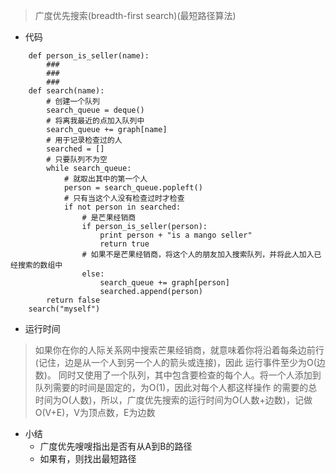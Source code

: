 > 广度优先搜索(breadth-first search)(最短路径算法)

- 代码
```
    def person_is_seller(name):
        ###
        ###
        ###
    def search(name):
        # 创建一个队列
        search_queue = deque()
        # 将离我最近的点加入队列中
        search_queue += graph[name]
        # 用于记录检查过的人
        searched = []
        # 只要队列不为空
        while search_queue:
            # 就取出其中的第一个人
            person = search_queue.popleft()
            # 只有当这个人没有检查过时才检查
            if not person in searched:
                # 是芒果经销商
                if person_is_seller(person):
                    print person + "is a mango seller"
                    return true
                # 如果不是芒果经销商，将这个人的朋友加入搜索队列，并将此人加入已经搜索的数组中
                else:
                    search_queue += graph[person]
                    searched.append(person)
        return false
    search("myself")

```
- 运行时间
> 如果你在你的人际关系网中搜索芒果经销商，就意味着你将沿着每条边前行(记住，边是从一个人到另一个人的箭头或连接)，因此
  运行事件至少为O(边数)。
  同时又使用了一个队列，其中包含要检查的每个人。将一个人添加到队列需要的时间是固定的，为O(1)，因此对每个人都这样操作
  的需要的总时间为O(人数)，所以，广度优先搜索的运行时间为O(人数+边数)，记做O(V+E)，V为顶点数，E为边数

- 小结
    - 广度优先嗖嗖指出是否有从A到B的路径
    - 如果有，则找出最短路径